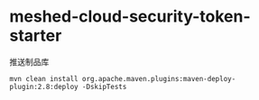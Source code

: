# meshed-cloud-security-token-starter

推送制品库
```shell
mvn clean install org.apache.maven.plugins:maven-deploy-plugin:2.8:deploy -DskipTests
```





